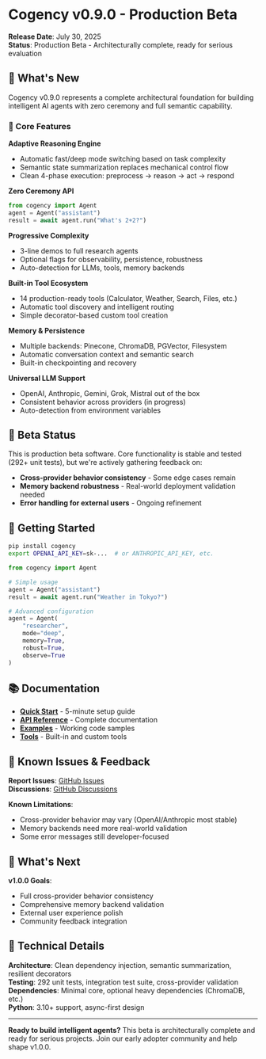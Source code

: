 # Cogency v0.9.0 - Production Beta

**Release Date**: July 30, 2025  
**Status**: Production Beta - Architecturally complete, ready for serious evaluation

## 🎯 What's New

Cogency v0.9.0 represents a complete architectural foundation for building intelligent AI agents with zero ceremony and full semantic capability.

### 🧠 Core Features

**Adaptive Reasoning Engine**
- Automatic fast/deep mode switching based on task complexity
- Semantic state summarization replaces mechanical control flow
- Clean 4-phase execution: preprocess → reason → act → respond

**Zero Ceremony API**
```python
from cogency import Agent
agent = Agent("assistant")
result = await agent.run("What's 2+2?")
```

**Progressive Complexity**
- 3-line demos to full research agents
- Optional flags for observability, persistence, robustness
- Auto-detection for LLMs, tools, memory backends

**Built-in Tool Ecosystem**
- 14 production-ready tools (Calculator, Weather, Search, Files, etc.)
- Automatic tool discovery and intelligent routing
- Simple decorator-based custom tool creation

**Memory & Persistence**  
- Multiple backends: Pinecone, ChromaDB, PGVector, Filesystem
- Automatic conversation context and semantic search
- Built-in checkpointing and recovery

**Universal LLM Support**
- OpenAI, Anthropic, Gemini, Grok, Mistral out of the box
- Consistent behavior across providers (in progress)
- Auto-detection from environment variables

## 🚧 Beta Status

This is production beta software. Core functionality is stable and tested (292+ unit tests), but we're actively gathering feedback on:

- **Cross-provider behavior consistency** - Some edge cases remain
- **Memory backend robustness** - Real-world deployment validation needed
- **Error handling for external users** - Ongoing refinement

## 🚀 Getting Started

```bash
pip install cogency
export OPENAI_API_KEY=sk-...  # or ANTHROPIC_API_KEY, etc.
```

```python
from cogency import Agent

# Simple usage
agent = Agent("assistant")
result = await agent.run("Weather in Tokyo?")

# Advanced configuration
agent = Agent(
    "researcher", 
    mode="deep",
    memory=True,
    robust=True,
    observe=True
)
```

## 📚 Documentation

- **[Quick Start](docs/quickstart.md)** - 5-minute setup guide
- **[API Reference](docs/api.md)** - Complete documentation
- **[Examples](examples/)** - Working code samples
- **[Tools](docs/tools.md)** - Built-in and custom tools

## 🐛 Known Issues & Feedback

**Report Issues**: [GitHub Issues](https://github.com/iteebz/cogency/issues)  
**Discussions**: [GitHub Discussions](https://github.com/iteebz/cogency/discussions)

**Known Limitations**:
- Cross-provider behavior may vary (OpenAI/Anthropic most stable)
- Memory backends need more real-world validation
- Some error messages still developer-focused

## 🎉 What's Next

**v1.0.0 Goals**:
- Full cross-provider behavior consistency
- Comprehensive memory backend validation  
- External user experience polish
- Community feedback integration

## 📄 Technical Details

**Architecture**: Clean dependency injection, semantic summarization, resilient decorators  
**Testing**: 292 unit tests, integration test suite, cross-provider validation  
**Dependencies**: Minimal core, optional heavy dependencies (ChromaDB, etc.)  
**Python**: 3.10+ support, async-first design

---

**Ready to build intelligent agents?** This beta is architecturally complete and ready for serious projects. Join our early adopter community and help shape v1.0.0.